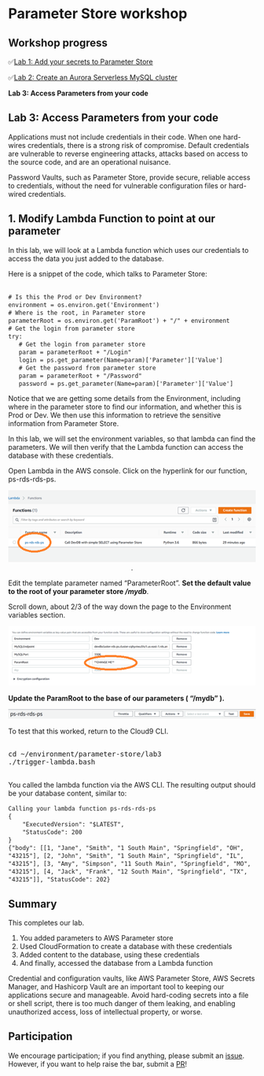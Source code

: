 # Parameter Store workshop


## Workshop progress

✅[Lab 1: Add your secrets to Parameter Store](../lab1)

✅[Lab 2: Create an Aurora Serverless MySQL cluster](../lab2)

**Lab 3: Access Parameters from your code**

## Lab 3: Access Parameters from your code

Applications must not include credentials in their code.  When one hard-wires credentials, there is a strong risk of compromise.  Default credentials are vulnerable to reverse engineering attacks, attacks based on access to the source code, and are an operational nuisance.

Password Vaults, such as Parameter Store, provide secure, reliable access to credentials, without the need for vulnerable configuration files or hard-wired credentials.

## 1. Modify Lambda Function to point at our parameter

In this lab, we will look at a Lambda function which uses our credentials to access the data you just added to the database.

Here is a snippet of the code, which talks to Parameter Store:

```

# Is this the Prod or Dev Environment?
environment = os.environ.get('Environment')
# Where is the root, in Parameter store
parameterRoot = os.environ.get('ParamRoot') + "/" + environment
# Get the login from parameter store
try:
   # Get the login from parameter store
   param = parameterRoot + "/Login"
   login = ps.get_parameter(Name=param)['Parameter']['Value']
   # Get the password from parameter store
   param = parameterRoot + "/Password"
   password = ps.get_parameter(Name=param)['Parameter']['Value']

```

Notice that we are getting some details from the Environment, including where in the parameter store to find our information, and whether this is Prod or Dev.  We then use this information to retrieve the sensitive information from Parameter Store.

In this lab, we will set the environment variables, so that lambda can find the parameters.  We will then verify that the Lambda function can access the database with these credentials.

Open Lambda in the AWS console.  Click on the hyperlink for our function, ps-rds-rds-ps.

<div align="center">

![Lambda](./img/1.png).

</div>


Edit the template parameter named “ParameterRoot”.  **Set the default value to the root of your parameter store _/mydb_**.



Scroll down, about 2/3 of the way down the page to the Environment variables section.

<div align="center">

![Lambda Environment](./img/2.png)

</div>

**Update the ParamRoot to the base of our parameters ( “/mydb” ).**

<div align="center">

![Lambda Save](./img/3.png)

</div>

To test that this worked, return to the Cloud9 CLI.

<pre>

cd ~/environment/parameter-store/lab3
./trigger-lambda.bash

</pre>

You called the lambda function via the AWS CLI.  The resulting output should be your database content, similar to:

```
Calling your lambda function ps-rds-rds-ps
{
    "ExecutedVersion": "$LATEST", 
    "StatusCode": 200
}
{"body": [[1, "Jane", "Smith", "1 South Main", "Springfield", "OH", "43215"], [2, "John", "Smith", "1 South Main", "Springfield", "IL", "43215"], [3, "Amy", "Simpson", "11 South Main", "Springfield", "MO", "43215"], [4, "Jack", "Frank", "12 South Main", "Springfield", "TX", "43215"]], "StatusCode": 202}

```

## Summary

This completes our lab.
1.	You added parameters to AWS Parameter store
2.	Used CloudFormation to create a database with these credentials
3.	Added content to the database, using these credentials
4.	And finally, accessed the database from a Lambda function

Credential and configuration vaults, like AWS Parameter Store, AWS Secrets Manager, and Hashicorp Vault are an important tool to keeping our applications secure and manageable.  Avoid hard-coding secrets into a file or shell script, there is too much danger of them leaking, and enabling unauthorized access, loss of intellectual property, or worse.


## Participation

We encourage participation; if you find anything, please submit an [issue](https://github.com/dotstar/parameter-store/issues). However, if you want to help raise the bar, submit a [PR](https://github.com/dotstar/parameter-store/pulls)!

<!--## License

This library is licensed under the Apache 2.0 License.
-->